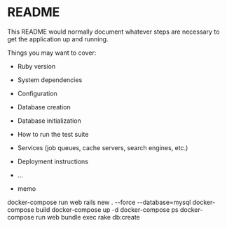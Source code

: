 # README

This README would normally document whatever steps are necessary to get the
application up and running.

Things you may want to cover:

* Ruby version

* System dependencies

* Configuration

* Database creation

* Database initialization

* How to run the test suite

* Services (job queues, cache servers, search engines, etc.)

* Deployment instructions

* ...

* memo

docker-compose run web rails new . --force --database=mysql
docker-compose build
docker-compose up -d
docker-compose ps
docker-compose run web bundle exec rake db:create